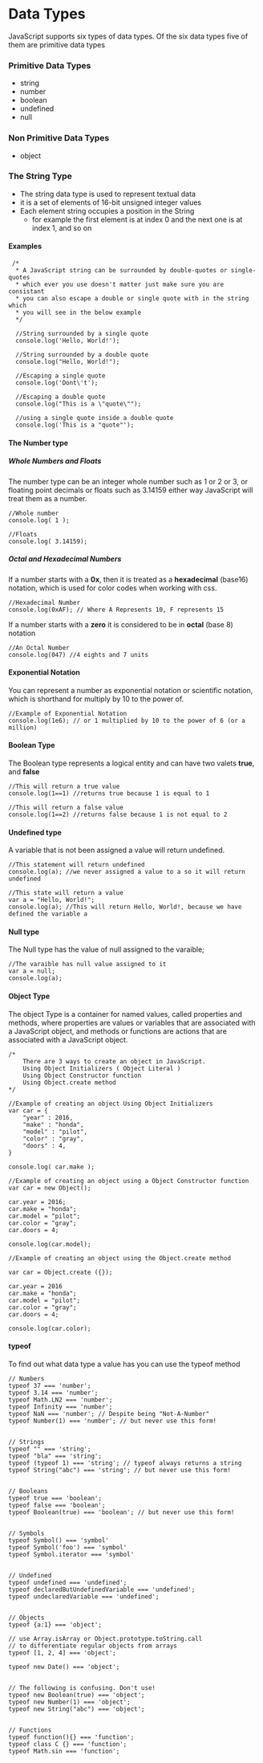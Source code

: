 # Data Types

JavaScript supports six types of data types. Of the six data types five of them are primitive data types

### Primitive Data Types

- string
- number
- boolean
- undefined
- null

### Non Primitive Data Types
- object

### The String Type
- The string data type is used to represent textual data
- it is a set of elements of 16-bit unsigned integer values
- Each element string occupies a position  in the String
    - for example the first element is at index 0 and the next one is at index 1, and so on 

#### Examples
     /*
      * A JavaScript string can be surrounded by double-quotes or single-quotes
      * which ever you use doesn't matter just make sure you are consistant 
      * you can also escape a double or single quote with in the string which
      * you will see in the below example
      */
      
      //String surrounded by a single quote 
      console.log('Hello, World!');
      
      //String surrounded by a double quote
      console.log("Hello, World!");
      
      //Escaping a single quote 
      console.log('Dont\'t');
      
      //Escaping a double quote
      console.log("This is a \"quote\"");
      
      //using a single quote inside a double quote 
      console.log('This is a "quote"');

#### The Number type

##### Whole Numbers and Floats
The number type can be an integer whole number such as 1 or 2 or 3, or floating point decimals or floats such as 3.14159 either way JavaScript will treat them as a number.

    //Whole number
    console.log( 1 );
    
    //Floats
    console.log( 3.14159);

##### Octal and Hexadecimal Numbers
If a number starts with a **0x**, then it is treated as a **hexadecimal** (base16) notation, which is used for color codes when working with css.

    //Hexadecimal Number
    console.log(0xAF); // Where A Represents 10, F represents 15
    
If a number starts with a **zero** it is considered to be in **octal** (base 8) notation

    //An Octal Number
    console.log(047) //4 eights and 7 units

#### Exponential Notation
You can represent a number as exponential notation or scientific notation, which is shorthand for multiply by 10 to the power of.

    //Example of Exponential Notation
    console.log(1e6); // or 1 multiplied by 10 to the power of 6 (or a million)
    
#### Boolean Type
The Boolean type represents a logical entity and can have two valets **true**, and **false**

    //This will return a true value
    console.log(1==1) //returns true because 1 is equal to 1
    
    //This will return a false value
    console.log(1==2) //returns false because 1 is not equal to 2
#### Undefined type
A variable that is not been assigned a value will return undefined.
    
    //This statement will return undefined
    console.log(a); //we never assigned a value to a so it will return undefined
    
    //This state will return a value
    var a = "Hello, World!";
    console.log(a); //This will return Hello, World!, because we have defined the variable a 

#### Null type
The Null type has the value of null assigned to the varaible;

    //The varaible has null value assigned to it 
    var a = null;
    console.log(a);
    
#### Object Type
The object Type is a container for named values, called properties and methods, where properties are values or variables that are associated with a JavaScript object, and methods or functions are actions that are associated with a JavaScript object.

    /*
        There are 3 ways to create an object in JavaScript.
        Using Object Initializers ( Object Literal )
        Using Object Constructor function
        Using Object.create method
    */
    
    //Example of creating an object Using Object Initializers
    var car = {
        "year" : 2016,
        "make" : "honda",
        "model" : "pilot",
        "color" : "gray",
        "doors" : 4,
    }
    
    console.log( car.make );
    
    //Example of creating an object using a Object Constructor function 
    var car = new Object();
    
    car.year = 2016;
    car.make = "honda";
    car.model = "pilot";
    car.color = "gray";
    car.doors = 4;
    
    console.log(car.model);
    
    //Example of creating an object using the Object.create method
    
    var car = Object.create ({});
    
    car.year = 2016
    car.make = "honda";
    car.model = "pilot";
    car.color = "gray";
    car.doors = 4;
    
    console.log(car.color);

#### typeof
To find out what data type a value has you can use the typeof method 

    // Numbers
    typeof 37 === 'number';
    typeof 3.14 === 'number';
    typeof Math.LN2 === 'number';
    typeof Infinity === 'number';
    typeof NaN === 'number'; // Despite being "Not-A-Number"
    typeof Number(1) === 'number'; // but never use this form!
    
    
    // Strings
    typeof "" === 'string';
    typeof "bla" === 'string';
    typeof (typeof 1) === 'string'; // typeof always returns a string
    typeof String("abc") === 'string'; // but never use this form!
    
    
    // Booleans
    typeof true === 'boolean';
    typeof false === 'boolean';
    typeof Boolean(true) === 'boolean'; // but never use this form!
    
    
    // Symbols
    typeof Symbol() === 'symbol'
    typeof Symbol('foo') === 'symbol'
    typeof Symbol.iterator === 'symbol'
    
    
    // Undefined
    typeof undefined === 'undefined';
    typeof declaredButUndefinedVariable === 'undefined';
    typeof undeclaredVariable === 'undefined'; 
    
    
    // Objects
    typeof {a:1} === 'object';
    
    // use Array.isArray or Object.prototype.toString.call
    // to differentiate regular objects from arrays
    typeof [1, 2, 4] === 'object';
    
    typeof new Date() === 'object';
    
    
    // The following is confusing. Don't use!
    typeof new Boolean(true) === 'object'; 
    typeof new Number(1) === 'object'; 
    typeof new String("abc") === 'object';
    
    
    // Functions
    typeof function(){} === 'function';
    typeof class C {} === 'function';
    typeof Math.sin === 'function';
    
    


